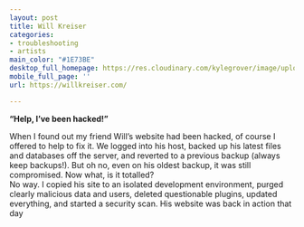 ```yaml
---
layout: post
title: Will Kreiser
categories:
- troubleshooting
- artists
main_color: "#1E73BE"
desktop_full_homepage: https://res.cloudinary.com/kylegrover/image/upload/./v1554058139/screencapture-willkreiser-2018-04-01-17_57_56.png
mobile_full_page: ''
url: https://willkreiser.com/

---
```

**“Help, I’ve been hacked!”**

When I found out my friend Will’s website had been hacked, of course I offered to help to fix it. We logged into his host, backed up his latest files and databases off the server, and reverted to a previous backup (always keep backups!). But oh no, even on his oldest backup, it was still compromised. Now what, is it totalled?  
No way. I copied his site to an isolated development environment, purged clearly malicious data and users, deleted questionable plugins, updated everything, and started a security scan. His website was back in action that day